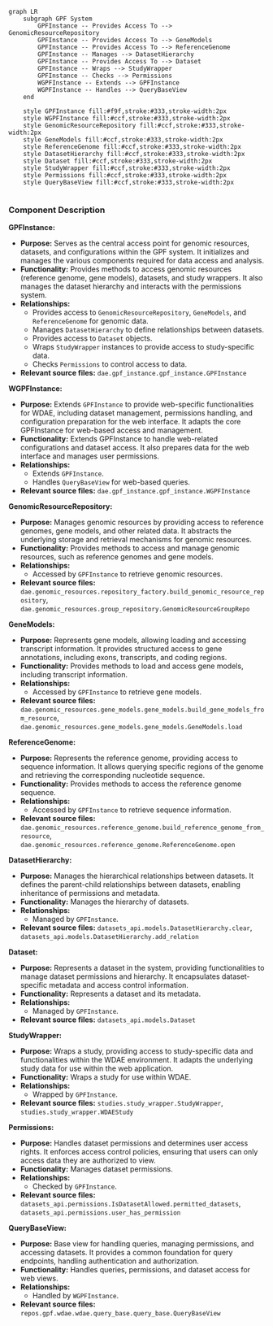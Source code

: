 ```mermaid
graph LR
    subgraph GPF System
        GPFInstance -- Provides Access To --> GenomicResourceRepository
        GPFInstance -- Provides Access To --> GeneModels
        GPFInstance -- Provides Access To --> ReferenceGenome
        GPFInstance -- Manages --> DatasetHierarchy
        GPFInstance -- Provides Access To --> Dataset
        GPFInstance -- Wraps --> StudyWrapper
        GPFInstance -- Checks --> Permissions
        WGPFInstance -- Extends --> GPFInstance
        WGPFInstance -- Handles --> QueryBaseView
    end

    style GPFInstance fill:#f9f,stroke:#333,stroke-width:2px
    style WGPFInstance fill:#ccf,stroke:#333,stroke-width:2px
    style GenomicResourceRepository fill:#ccf,stroke:#333,stroke-width:2px
    style GeneModels fill:#ccf,stroke:#333,stroke-width:2px
    style ReferenceGenome fill:#ccf,stroke:#333,stroke-width:2px
    style DatasetHierarchy fill:#ccf,stroke:#333,stroke-width:2px
    style Dataset fill:#ccf,stroke:#333,stroke-width:2px
    style StudyWrapper fill:#ccf,stroke:#333,stroke-width:2px
    style Permissions fill:#ccf,stroke:#333,stroke-width:2px
    style QueryBaseView fill:#ccf,stroke:#333,stroke-width:2px


```

### Component Description

**GPFInstance:**
*   **Purpose:** Serves as the central access point for genomic resources, datasets, and configurations within the GPF system. It initializes and manages the various components required for data access and analysis.
*   **Functionality:** Provides methods to access genomic resources (reference genome, gene models), datasets, and study wrappers. It also manages the dataset hierarchy and interacts with the permissions system.
*   **Relationships:**
    *   Provides access to `GenomicResourceRepository`, `GeneModels`, and `ReferenceGenome` for genomic data.
    *   Manages `DatasetHierarchy` to define relationships between datasets.
    *   Provides access to `Dataset` objects.
    *   Wraps `StudyWrapper` instances to provide access to study-specific data.
    *   Checks `Permissions` to control access to data.
*   **Relevant source files:** `dae.gpf_instance.gpf_instance.GPFInstance`

**WGPFInstance:**
*   **Purpose:** Extends `GPFInstance` to provide web-specific functionalities for WDAE, including dataset management, permissions handling, and configuration preparation for the web interface. It adapts the core GPFInstance for web-based access and management.
*   **Functionality:** Extends GPFInstance to handle web-related configurations and dataset access. It also prepares data for the web interface and manages user permissions.
*   **Relationships:**
    *   Extends `GPFInstance`.
    *   Handles `QueryBaseView` for web-based queries.
*   **Relevant source files:** `dae.gpf_instance.gpf_instance.WGPFInstance`

**GenomicResourceRepository:**
*   **Purpose:** Manages genomic resources by providing access to reference genomes, gene models, and other related data. It abstracts the underlying storage and retrieval mechanisms for genomic resources.
*   **Functionality:** Provides methods to access and manage genomic resources, such as reference genomes and gene models.
*   **Relationships:**
    *   Accessed by `GPFInstance` to retrieve genomic resources.
*   **Relevant source files:** `dae.genomic_resources.repository_factory.build_genomic_resource_repository`, `dae.genomic_resources.group_repository.GenomicResourceGroupRepo`

**GeneModels:**
*   **Purpose:** Represents gene models, allowing loading and accessing transcript information. It provides structured access to gene annotations, including exons, transcripts, and coding regions.
*   **Functionality:** Provides methods to load and access gene models, including transcript information.
*   **Relationships:**
    *   Accessed by `GPFInstance` to retrieve gene models.
*   **Relevant source files:** `dae.genomic_resources.gene_models.gene_models.build_gene_models_from_resource`, `dae.genomic_resources.gene_models.gene_models.GeneModels.load`

**ReferenceGenome:**
*   **Purpose:** Represents the reference genome, providing access to sequence information. It allows querying specific regions of the genome and retrieving the corresponding nucleotide sequence.
*   **Functionality:** Provides methods to access the reference genome sequence.
*   **Relationships:**
    *   Accessed by `GPFInstance` to retrieve sequence information.
*   **Relevant source files:** `dae.genomic_resources.reference_genome.build_reference_genome_from_resource`, `dae.genomic_resources.reference_genome.ReferenceGenome.open`

**DatasetHierarchy:**
*   **Purpose:** Manages the hierarchical relationships between datasets. It defines the parent-child relationships between datasets, enabling inheritance of permissions and metadata.
*   **Functionality:** Manages the hierarchy of datasets.
*   **Relationships:**
    *   Managed by `GPFInstance`.
*   **Relevant source files:** `datasets_api.models.DatasetHierarchy.clear`, `datasets_api.models.DatasetHierarchy.add_relation`

**Dataset:**
*   **Purpose:** Represents a dataset in the system, providing functionalities to manage dataset permissions and hierarchy. It encapsulates dataset-specific metadata and access control information.
*   **Functionality:** Represents a dataset and its metadata.
*   **Relationships:**
    *   Managed by `GPFInstance`.
*   **Relevant source files:** `datasets_api.models.Dataset`

**StudyWrapper:**
*   **Purpose:** Wraps a study, providing access to study-specific data and functionalities within the WDAE environment. It adapts the underlying study data for use within the web application.
*   **Functionality:** Wraps a study for use within WDAE.
*   **Relationships:**
    *   Wrapped by `GPFInstance`.
*   **Relevant source files:** `studies.study_wrapper.StudyWrapper`, `studies.study_wrapper.WDAEStudy`

**Permissions:**
*   **Purpose:** Handles dataset permissions and determines user access rights. It enforces access control policies, ensuring that users can only access data they are authorized to view.
*   **Functionality:** Manages dataset permissions.
*   **Relationships:**
    *   Checked by `GPFInstance`.
*   **Relevant source files:** `datasets_api.permissions.IsDatasetAllowed.permitted_datasets`, `datasets_api.permissions.user_has_permission`

**QueryBaseView:**
*   **Purpose:** Base view for handling queries, managing permissions, and accessing datasets. It provides a common foundation for query endpoints, handling authentication and authorization.
*   **Functionality:** Handles queries, permissions, and dataset access for web views.
*   **Relationships:**
    *   Handled by `WGPFInstance`.
*   **Relevant source files:** `repos.gpf.wdae.wdae.query_base.query_base.QueryBaseView`
